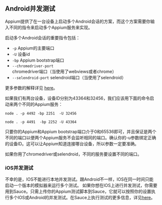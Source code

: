 ## Android并发测试

Appium提供了在一台设备上启动多个Android会话的方案，而这个方案需要你输入不同的指令来启动多个Appium服务来实现。

启动多个Android会话的重要指令包括：

- `-p` Appium的主要端口
- `-U` 设备id
- `-bp` Appium bootstrap端口
- `--chromedriver-port` chromedriver端口（当使用了webviews或者chrome）
- `--selendroid-port` selendroid端口（当使用了selendroid）

更多参数的解释详见 [here](../writing-running-appium/caps.md)。

如果我们有两台设备，设备ID分别为43364和32456，我们应该用下面的命令启动来两个不同的Appium服务：

`node . -p 4492 -bp 2251  -U 32456`

`node . -p 4491  -bp 2252 -U 43364`

只要你的Appium和Appium bootstrap端口介于0和65536即可，并且保证是两个不同的端口以便两个Appium服务不会监听相同的端口。确认你的-u参数绑定正确的设备ID。这可以让Appium知道连接哪台设备，所以参数一定要准确。

如果你用了chromedriver或selendroid，不同的服务要设置不同的端口。

### iOS并发测试

不幸的是，IOS不能进行本地并发测试。跟Android不一样，IOS在同一时间只能启动一个版本的模拟器来运行多个测试。
如果你想在IOS上进行并发测试，你需要用到Sauce。只需上传你的Appium测试脚本到Sauce，它就可以按照你的设置执行多个IOS或Android的并发测试。在Sauce上执行测试的更多信息，详见[here](https://docs.saucelabs.com/tutorials/appium/)。

